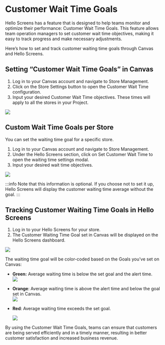 Customer Wait Time Goals
========================

Hello Screens has a feature that is designed to help teams monitor and optimize their performance: Customer Wait Time Goals. This feature allows team operation managers to set customer wait time objectives, making it easy to track progress and make necessary adjustments.

Here’s how to set and track customer waiting time goals through Canvas and Hello Screens.

Setting “Customer Wait Time Goals” in Canvas
--------------------------------------------

1.  Log in to your Canvas account and navigate to Store Management.
2.  Click on the Store Settings button to open the Customer Wait Time configuration.
3.  Input your desired Customer Wait Time objectives. These times will apply to all the stores in your Project.

![](https://docs.bluedot.io/wp-content/uploads/2023/05/docs-goal-times-1-1024x664.png)

Custom Wait Time Goals per Store
--------------------------------

You can set the waiting time goal for a specific store.

1.  Log in to your Canvas account and navigate to Store Management.
2.  Under the Hello Screens section, click on Set Customer Wait Time to open the waiting time settings modal.
3.  Input your desired wait time objectives.

![](https://docs.bluedot.io/wp-content/uploads/2023/05/docs-goal-times-2-1024x658.png)


:::info
Note that this information is optional. If you choose not to set it up, Hello Screens will display the customer waiting time average without the goal.
:::

Tracking Customer Waiting Time Goals in Hello Screens
-----------------------------------------------------

1.  Log in to your Hello Screens for your store.
2.  The Customer Waiting Time Goal set in Canvas will be displayed on the Hello Screens dashboard.

![](https://docs.bluedot.io/wp-content/uploads/2023/05/docs-goal-times-3-1024x693.png)

The waiting time goal will be color-coded based on the Goals you’ve set on Canvas:

*   **Green:** Average waiting time is below the set goal and the alert time.  
    ![](https://docs.bluedot.io/wp-content/uploads/2023/05/docs-goal-times-4-1024x137.png)
*   **Orange**: Average waiting time is above the alert time and below the goal set in Canvas.  
    ![](https://docs.bluedot.io/wp-content/uploads/2023/05/docs-goal-times-5-1024x139.png)
*   **Red**: Average waiting time exceeds the set goal.
    
    ![](https://docs.bluedot.io/wp-content/uploads/2023/05/docs-goal-times-6-1024x142.png)
    

By using the Customer Wait Time Goals, teams can ensure that customers are being served efficiently and in a timely manner, resulting in better customer satisfaction and increased business revenue.